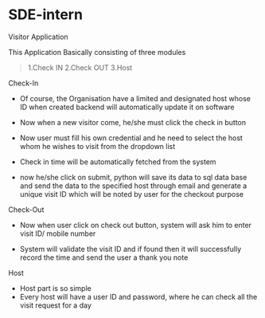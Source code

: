 # SDE-intern
Visitor Application

This Application Basically consisting of three modules

> 1.Check IN 
> 2.Check OUT
> 3.Host






Check-In


* Of course, the Organisation have a limited and designated host whose ID when created backend will automatically update it on software

* Now when a new visitor come, he/she must click the check in button 

* Now user must fill his own credential and he need to select the host whom he wishes to visit from the dropdown list

* Check in time will be automatically fetched from the system

* now he/she click on submit, python will save its data to sql data base and send the data to the specified host through email and generate a unique visit ID which will be noted by user for the checkout purpose




Check-Out


* Now when user click on check out button, system will ask him to enter visit ID/ mobile number 

* System will validate the visit ID and if found then it will successfully record the time and send the user a thank you note

Host

* Host part is so simple
* Every host will have a user ID and password, where he can check all the visit request for a day


